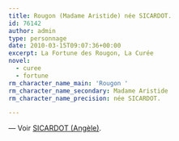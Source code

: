```yaml
---
title: Rougon (Madame Aristide) née SICARDOT.
id: 76142
author: admin
type: personnage
date: 2010-03-15T09:07:36+00:00
excerpt: La Fortune des Rougon, La Curée
novel:
  - curee
  - fortune
rm_character_name_main: 'Rougon '
rm_character_name_secondary: Madame Aristide
rm_character_name_precision: née SICARDOT.

---
```

— Voir <a href="/personnage/sicardot-angele" target="_self">SICARDOT (Angèle)</a>.